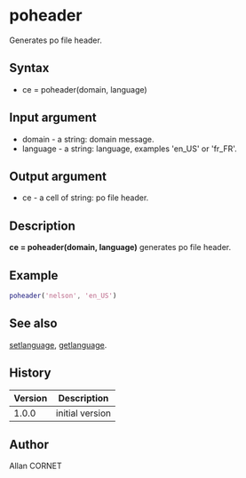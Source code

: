 # poheader

Generates po file header.

## Syntax

- ce = poheader(domain, language)

## Input argument

- domain - a string: domain message.
- language - a string: language, examples 'en_US' or 'fr_FR'.

## Output argument

- ce - a cell of string: po file header.

## Description

  <p><b>ce = poheader(domain, language)</b> generates po file header.</p>

## Example

```matlab
poheader('nelson', 'en_US')
```

## See also

[setlanguage](../localization/setlanguage.md), [getlanguage](../localization/getlanguage.md).

## History

| Version | Description     |
| ------- | --------------- |
| 1.0.0   | initial version |

## Author

Allan CORNET

